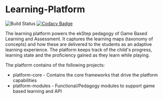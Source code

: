 


# Learning-Platform

![Build Status](https://travis-ci.org/project-sunbird/sunbird-learning-platform.svg?branch=master) [![Codacy Badge](https://api.codacy.com/project/badge/Grade/6323f13aeb8244f1979e803b34ebd031)](https://app.codacy.com/app/project-sunbird/sunbird-learning-platform?utm_source=github.com&utm_medium=referral&utm_content=project-sunbird/sunbird-learning-platform&utm_campaign=Badge_Grade_Dashboard)

The learning platform powers the ekStep pedagogy of Game Based Learning and Assessment. It captures the learning maps (taxonomy of concepts) and how these are delivered to the students as an adaptive learning experience. The platform keeps track of the child's progress, learning state and the proficiency gained as they learn while playing. 

The platform contains of the following projects:

* platform-core - Contains the core frameworks that drive the platform capabilities
* platform-modules - Functional/Pedagogy modules to support game based learning and API


